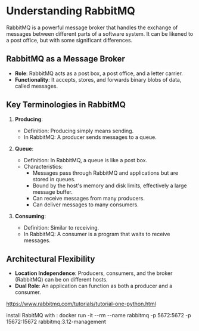 # Understanding RabbitMQ

RabbitMQ is a powerful message broker that handles the exchange of messages between different parts of a software system. It can be likened to a post office, but with some significant differences.

## RabbitMQ as a Message Broker

- **Role**: RabbitMQ acts as a post box, a post office, and a letter carrier.
- **Functionality**: It accepts, stores, and forwards binary blobs of data, called messages.

## Key Terminologies in RabbitMQ

1. **Producing**: 
   - Definition: Producing simply means sending.
   - In RabbitMQ: A producer sends messages to a queue.

2. **Queue**:
   - Definition: In RabbitMQ, a queue is like a post box.
   - Characteristics: 
     - Messages pass through RabbitMQ and applications but are stored in queues.
     - Bound by the host's memory and disk limits, effectively a large message buffer.
     - Can receive messages from many producers.
     - Can deliver messages to many consumers.

3. **Consuming**:
   - Definition: Similar to receiving.
   - In RabbitMQ: A consumer is a program that waits to receive messages.

## Architectural Flexibility

- **Location Independence**: Producers, consumers, and the broker (RabbitMQ) can be on different hosts.
- **Dual Role**: An application can function as both a producer and a consumer.


https://www.rabbitmq.com/tutorials/tutorial-one-python.html

install RabitMQ with : docker run -it --rm --name rabbitmq -p 5672:5672 -p 15672:15672 rabbitmq:3.12-management
